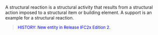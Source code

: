 A structural reaction is a structural activity that results from a structural action imposed to a structural item or building element. A support is an example for a structural reaction.

> <font color="#0000FF" size="-1">HISTORY: New entity in Release IFC2x
		  Edition 2. </font>
>